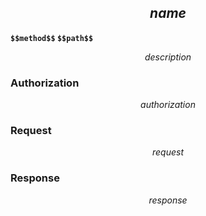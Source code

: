## $$name$$

**`$$method$$` `$$path$$`**

$$description$$

### Authorization

$$authorization$$

### Request

$$request$$

### Response

$$response$$